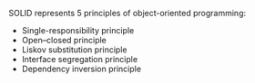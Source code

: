 SOLID represents 5 principles of object-oriented programming:

- Single-responsibility principle
- Open–closed principle
- Liskov substitution principle
- Interface segregation principle
- Dependency inversion principle
